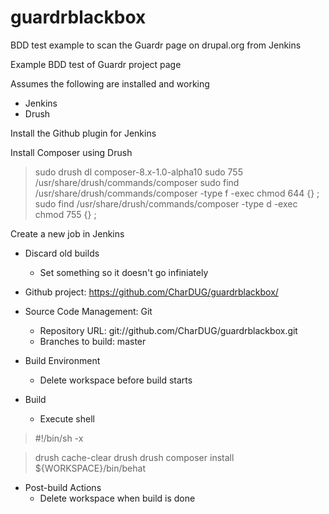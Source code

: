 guardrblackbox
==============

BDD test example to scan the Guardr page on drupal.org from Jenkins

Example BDD test of Guardr project page

Assumes the following are installed and working

 * Jenkins
 * Drush

Install the Github plugin for Jenkins

Install Composer using Drush

> sudo drush dl composer-8.x-1.0-alpha10
> sudo 755 /usr/share/drush/commands/composer
> sudo find /usr/share/drush/commands/composer -type f -exec chmod 644 \{} \;
> sudo find /usr/share/drush/commands/composer -type d -exec chmod 755 \{} \;

Create a new job in Jenkins

 * Discard old builds
   * Set something so it doesn't go infiniately

 * Github project: https://github.com/CharDUG/guardrblackbox/
 * Source Code Management: Git
   * Repository URL: git://github.com/CharDUG/guardrblackbox.git
   * Branches to build: master

 * Build Environment
   * Delete workspace before build starts

 * Build
    * Execute shell

> #!/bin/sh -x

> drush cache-clear drush
> drush composer install
> ${WORKSPACE}/bin/behat

* Post-build Actions
  * Delete workspace when build is done
